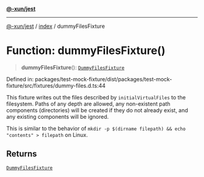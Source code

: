 [**@-xun/jest**](../../README.md)

***

[@-xun/jest](../../README.md) / [index](../README.md) / dummyFilesFixture

# Function: dummyFilesFixture()

> **dummyFilesFixture**(): [`DummyFilesFixture`](../type-aliases/DummyFilesFixture.md)

Defined in: packages/test-mock-fixture/dist/packages/test-mock-fixture/src/fixtures/dummy-files.d.ts:44

This fixture writes out the files described by `initialVirtualFiles` to the
filesystem. Paths of any depth are allowed, any non-existent path components
(directories) will be created if they do not already exist, and any existing
components will be ignored.

This is similar to the behavior of `mkdir -p $(dirname filepath) && echo
"contents" > filepath` on Linux.

## Returns

[`DummyFilesFixture`](../type-aliases/DummyFilesFixture.md)
